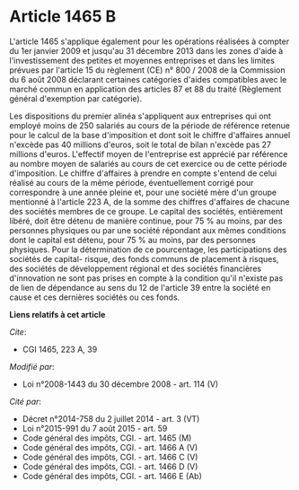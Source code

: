 # Article 1465 B

L'article 1465 s'applique également pour les opérations réalisées à compter du 1er janvier 2009 et jusqu'au 31 décembre 2013
dans les zones d'aide à l'investissement des petites et moyennes entreprises et dans les limites prévues par l'article 15 du
règlement (CE) n° 800 / 2008 de la Commission du 6 août 2008 déclarant certaines catégories d'aides compatibles avec le
marché commun en application des articles 87 et 88 du traité (Règlement général d'exemption par catégorie). 

Les dispositions du premier alinéa s'appliquent aux entreprises qui ont employé moins de 250 salariés au cours de la période
de référence retenue pour le calcul de la base d'imposition et dont soit le chiffre d'affaires annuel n'excède pas 40
millions d'euros, soit le total de bilan n'excède pas 27 millions d'euros. L'effectif moyen de l'entreprise est apprécié par
référence au nombre moyen de salariés au cours de cet exercice ou de cette période d'imposition. Le chiffre d'affaires à
prendre en compte s'entend de celui réalisé au cours de la même période, éventuellement corrigé pour correspondre à une année
pleine et, pour une société mère d'un groupe mentionné à l'article 223 A, de la somme des chiffres d'affaires de chacune des
sociétés membres de ce groupe. Le capital des sociétés, entièrement libéré, doit être détenu de manière continue, pour 75 %
au moins, par des personnes physiques ou par une société répondant aux mêmes conditions dont le capital est détenu, pour 75 %
au moins, par des personnes physiques. Pour la détermination de ce pourcentage, les participations des sociétés de capital-
risque, des fonds communs de placement à risques, des sociétés de développement régional et des sociétés financières
d'innovation ne sont pas prises en compte à la condition qu'il n'existe pas de lien de dépendance au sens du 12 de l'article
39 entre la société en cause et ces dernières sociétés ou ces fonds.

**Liens relatifs à cet article**

_Cite_:

  - CGI 1465, 223 A, 39

_Modifié par_:

  - Loi n°2008-1443 du 30 décembre 2008 - art. 114 (V)

_Cité par_:

  - Décret n°2014-758 du 2 juillet 2014 - art. 3 (VT)
  - Loi n°2015-991 du 7 août 2015 - art. 59
  - Code général des impôts, CGI. - art. 1465 (M)
  - Code général des impôts, CGI. - art. 1466 A (V)
  - Code général des impôts, CGI. - art. 1466 C (V)
  - Code général des impôts, CGI. - art. 1466 D (V)
  - Code général des impôts, CGI. - art. 1466 E (Ab)

